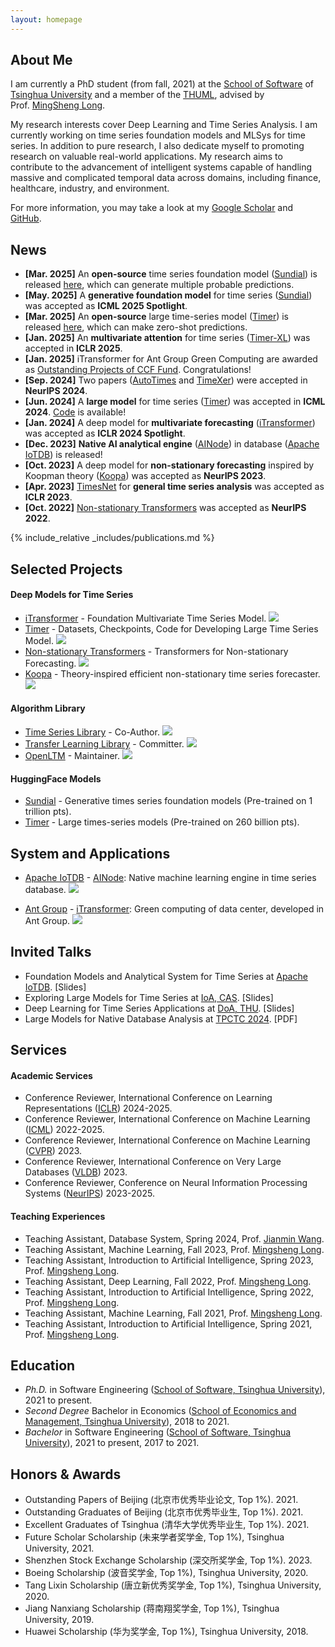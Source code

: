 ```yaml
---
layout: homepage
---
```


## About Me

I am currently a PhD student (from fall, 2021) at the [School of Software](https://www.thss.tsinghua.edu.cn/en/) of [Tsinghua University](https://www.tsinghua.edu.cn/en/) and a member of the [THUML](https://thuml.ai/), advised by Prof. [MingSheng Long](http://ise.thss.tsinghua.edu.cn/~mlong/). 

My research interests cover Deep Learning and Time Series Analysis. I am currently working on time series foundation models and MLSys for time series. In addition to pure research, I also dedicate myself to promoting research on valuable real-world applications. My research aims to contribute to the advancement of intelligent systems capable of handling massive and complicated temporal data across domains, including finance, healthcare, industry, and environment.

For more information, you may take a look at my [Google Scholar](https://scholar.google.com/citations?user=dS9HVU8AAAAJ) and [GitHub](https://github.com/WenWeiTHU).


## News

- **[Mar. 2025]** An **open-source** time series foundation model ([Sundial](https://arxiv.org/abs/2502.00816)) is released [here](https://huggingface.co/thuml/sundial-base-128m), which can generate multiple probable predictions.
- **[May. 2025]** A **generative foundation model** for time series ([Sundial](https://arxiv.org/abs/2502.00816)) was accepted as **ICML 2025 Spotlight**.
- **[Mar. 2025]** An **open-source** large time-series model ([Timer](https://arxiv.org/abs/2410.04803)) is released [here](https://huggingface.co/thuml/timer-base-84m), which can make zero-shot predictions.
- **[Jan. 2025]** An **multivariate attention** for time series ([Timer-XL](https://arxiv.org/abs/2410.04803)) was accepted in **ICLR 2025**.
- **[Jan. 2025]** iTransformer for Ant Group Green Computing are awarded as [Outstanding Projects of CCF Fund](https://mp.weixin.qq.com/s/PDLNbibZD3kqhcUoNejLfA). Congratulations!
- **[Sep. 2024]** Two papers ([AutoTimes](https://arxiv.org/abs/2402.02368) and [TimeXer](https://arxiv.org/abs/2402.19072)) were accepted in **NeurIPS 2024**.
- **[Jun. 2024]** A **large model** for time series ([Timer](https://arxiv.org/abs/2402.02368)) was accepted in **ICML 2024**. [Code](https://github.com/thuml/Large-Time-Series-Model) is available!
- **[Jan. 2024]** A deep model for **multivariate forecasting** ([iTransformer](https://github.com/thuml/iTransformer)) was accepted as **ICLR 2024 Spotlight**.
- **[Dec. 2023]** **Native AI analytical engine** ([AINode](https://iotdb.apache.org/UserGuide/latest/AI-capability/AINode_apache)) in database ([Apache IoTDB](https://github.com/apache/iotdb)) is released!
- **[Oct. 2023]** A deep model for **non-stationary forecasting** inspired by Koopman theory ([Koopa](https://arxiv.org/abs/2305.18803)) was accepted as **NeurIPS 2023**.
- **[Apr. 2023]** [TimesNet](https://arxiv.org/abs/2210.02186) for **general time series analysis** was accepted as **ICLR 2023**.
- **[Oct. 2022]** [Non-stationary Transformers](https://arxiv.org/abs/2205.14415) was accepted as **NeurIPS 2022**.

{% include_relative _includes/publications.md %}



## Selected Projects

#### Deep Models for Time Series
* [iTransformer](https://github.com/thuml/iTransformer) - Foundation Multivariate Time Series Model. ![](https://img.shields.io/github/stars/thuml/iTransformer)
* [Timer](https://github.com/thuml/Large-Time-Series-Model) - Datasets, Checkpoints, Code for Developing Large Time Series Model. ![](https://img.shields.io/github/stars/thuml/Large-Time-Series-Model)
* [Non-stationary Transformers](https://github.com/thuml/Nonstationary_Transformers) - Transformers for Non-stationary Forecasting. ![](https://img.shields.io/github/stars/thuml/Nonstationary_Transformers)
* [Koopa](https://github.com/thuml/Koopa) - Theory-inspired efficient non-stationary time series forecaster. ![](https://img.shields.io/github/stars/thuml/Koopa)

  
#### Algorithm Library
* [Time Series Library](https://github.com/thuml/Time-Series-Library) - Co-Author. ![](https://img.shields.io/github/stars/thuml/Time-Series-Library?size=small)
* [Transfer Learning Library](https://github.com/thuml/Transfer-Learning-Library) - Committer. ![](https://img.shields.io/github/stars/thuml/Transfer-Learning-Library?color=yellow)
* [OpenLTM](https://github.com/thuml/OpenLTM) - Maintainer. ![](https://img.shields.io/github/stars/thuml/OpenLTM)

#### HuggingFace Models
* [Sundial](https://huggingface.co/thuml/sundial-base-128m) - Generative times series foundation models (Pre-trained on 1 trillion pts).
* [Timer](https://huggingface.co/thuml/timer-base-84m) - Large times-series models (Pre-trained on 260 billion pts).


## System and Applications
* [Apache IoTDB](https://iotdb.apache.org/) - [AINode](https://mp.weixin.qq.com/s/mC5WZwM0ch7FdpJhFKSzLw): Native machine learning engine in time series database. ![](https://img.shields.io/github/stars/apache/iotdb?size=small)
<!-- * [Huawei](https://mp.weixin.qq.com/s/kdbfBqE7XiXI1GCIDEUhQA) - [iTransformer](https://github.com/thuml/iTransformer): Resource allocation of AIOps, developed in Huawei. -->
* [Ant Group](https://en.wikipedia.org/wiki/Ant_Group) - [iTransformer](https://github.com/thuml/iTransformer): Green computing of data center, developed in Ant Group. ![](https://img.shields.io/github/stars/thuml/iTransformer)


## Invited Talks
* Foundation Models and Analytical System for Time Series at [Apache IoTDB](https://iotdb.apache.org/). [Slides]
* Exploring Large Models for Time Series at [IoA, CAS](http://english.ia.cas.cn/). [Slides]
* Deep Learning for Time Series Applications at [DoA, THU](https://www.au.tsinghua.edu.cn/). [Slides]
* Large Models for Native Database Analysis at [TPCTC 2024](https://www.tpc.org/tpctc/tpctc2024/default5.asp). [PDF]



## Services

#### Academic Services

* Conference Reviewer, International Conference on Learning Representations ([ICLR](http://iclr.cc/)) 2024-2025.
* Conference Reviewer, International Conference on Machine Learning ([ICML](http://icml.cc/)) 2022-2025.
* Conference Reviewer, International Conference on Machine Learning ([CVPR](https://cvpr2023.thecvf.com/)) 2023.
* Conference Reviewer, International Conference on Very Large Databases ([VLDB](https://www.vldb.org/)) 2023.
* Conference Reviewer, Conference on Neural Information Processing Systems ([NeurIPS](https://neurips.cc/)) 2023-2025.

#### Teaching Experiences

* Teaching Assistant, Database System, Spring 2024, Prof. [Jianmin Wang](https://scholar.google.com/citations?user=MiovcboAAAAJ&hl=zh-CN).
* Teaching Assistant, Machine Learning, Fall 2023, Prof. [Mingsheng Long](http://ise.thss.tsinghua.edu.cn/~mlong/).
* Teaching Assistant, Introduction to Artificial Intelligence, Spring 2023, Prof. [Mingsheng Long](http://ise.thss.tsinghua.edu.cn/~mlong/).
* Teaching Assistant, Deep Learning, Fall 2022, Prof. [Mingsheng Long](http://ise.thss.tsinghua.edu.cn/~mlong/).
* Teaching Assistant, Introduction to Artificial Intelligence, Spring 2022, Prof. [Mingsheng Long](http://ise.thss.tsinghua.edu.cn/~mlong/).
* Teaching Assistant, Machine Learning, Fall 2021, Prof. [Mingsheng Long](http://ise.thss.tsinghua.edu.cn/~mlong/).
* Teaching Assistant, Introduction to Artificial Intelligence, Spring 2021, Prof. [Mingsheng Long](http://ise.thss.tsinghua.edu.cn/~mlong/).



## Education

* *Ph.D.* in Software Engineering ([School of Software, Tsinghua University](https://www.thss.tsinghua.edu.cn/)), 2021 to present.
* *Second Degree* Bachelor in Economics ([School of Economics and Management, Tsinghua University](https://www.sem.tsinghua.edu.cn/)), 2018 to 2021.
* *Bachelor* in Software Engineering ([School of Software, Tsinghua University](https://www.thss.tsinghua.edu.cn/)), 2021 to present, 2017 to 2021.



## Honors & Awards

* Outstanding Papers of Beijing (北京市优秀毕业论文, Top 1%). 2021.
* Outstanding Graduates of Beijing (北京市优秀毕业生, Top 1%). 2021.
* Excellent Graduates of Tsinghua (清华大学优秀毕业生, Top 1%). 2021.
* Future Scholar Scholarship (未来学者奖学金, Top 1%), Tsinghua University, 2021.
* Shenzhen Stock Exchange Scholarship (深交所奖学金, Top 1%). 2023.
* Boeing Scholarship (波音奖学金, Top 1%), Tsinghua University, 2020.
* Tang Lixin Scholarship (唐立新优秀奖学金, Top 1%), Tsinghua University, 2020.
* Jiang Nanxiang Scholarship (蒋南翔奖学金, Top 1%), Tsinghua University, 2019.
* Huawei Scholarship (华为奖学金, Top 1%), Tsinghua University, 2018.
